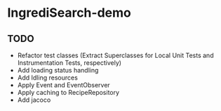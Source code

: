 # IngrediSearch-demo

## TODO

- Refactor test classes (Extract Superclasses for Local Unit Tests and Instrumentation Tests, respectively)
- Add loading status handling
- Add Idling resources
- Apply Event and EventObserver
- Apply caching to RecipeRepository
- Add jacoco
